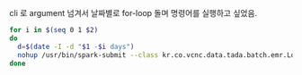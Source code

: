 cli 로 argument 넘겨서 날짜별로 for-loop 돌며 명령어를 실행하고 싶었음.

```bash
for i in $(seq 0 1 $2)
do
  d=$(date -I -d "$1 -$i days")
  nohup /usr/bin/spark-submit --class kr.co.vcnc.data.tada.batch.emr.LogJSONToParquet /home/hadoop/jar/batch-emr-assembly-0.1.0-SNAPSHOT.jar $d >> /tmp/LogJSONToParquet-$d 2>&1 &
done
```
